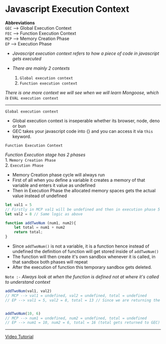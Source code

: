 # Javascript Execution Context
**Abbreviations** \
`GEC` --> Global Execution Context\
`FEC` --> Function Execution Context\
`MCP` --> Memory Creation Phase\
`EP` --> Execution Phase

* _Javascript execution context refers to how a piece of code in javascript gets executed_

* _There are mainly 2 contexts_
    1. `Global execution context`
    2. `Function execution context`

_There is one more context we will see when we will learn Mongoose, which is_ `EVAL execution context`

***
`Global execution context`
* Global execution context is inseperable whether its browser, node, deno or bun
* GEC takes your javascript code into {} and you can access it via `this` keyword.

`Function Execution Context`

_Function Execution stage has 2 phases_\
    1. `Memory Creation Phase`  
    2. `Execution Phase`

* Memory Creation phase cycle will always run
* First of all when you define a variable it creates a memory of that variable and enters it value as undefined
* Then in Execution Phase the allocated memory spaces gets the actual value instead of undefined

``` javascript
let val1 = 5 
// Firstly in MCP val1 will be undefined and then in execution phase 5 will get stored in val1
let val2 = 8 // Same logic as above

function addTwoNum (num1, num2){ 
    let total = num1 + num2
    return total;
}
``` 
* Since `addTwoNum()` is not a variable, it is a function hence instead of undefined the definition of function will get stored inside of `addTwoNum()`
* The function will then create it's own sandbox whenever it is called, in that sandbox both phases will repeat
* After the execution of function this temporary sandbox gets deleted.

`Note :-` _Always look at when the function is defined not at where it's called to understand context_

``` javascript
addTwoNum(val1, val2) 
// MCP --> val1 = undefined, val2 = undefined, total = undefined
// EP --> val1 = 5, val2 = 8, total = 13 // Since we are returning the total it gets transferred to GEC


addTwoNum(10, 6) 
// MCP --> num1 = undefined, num2 = undefined, total = undefined
// EP --> num1 = 10, num2 = 6, total = 16 (total gets returned to GEC)
```
***
[Video Tutorial](https://youtu.be/ByhtOgF6uYM?si=I5udn15HVwV8ulG8)